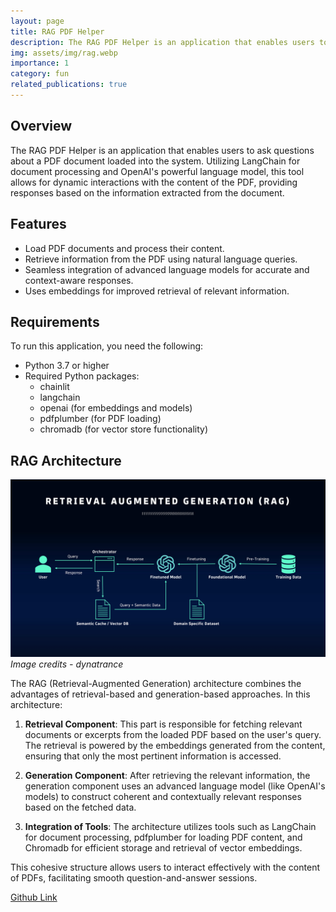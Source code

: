 ```yaml
---
layout: page
title: RAG PDF Helper
description: The RAG PDF Helper is an application that enables users to ask questions about a PDF document loaded into the system.
img: assets/img/rag.webp
importance: 1
category: fun
related_publications: true
---
```


## Overview

The RAG PDF Helper is an application that enables users to ask questions about a PDF document loaded into the system. Utilizing LangChain for document processing and OpenAI's powerful language model, this tool allows for dynamic interactions with the content of the PDF, providing responses based on the information extracted from the document.

## Features

- Load PDF documents and process their content.
- Retrieve information from the PDF using natural language queries.
- Seamless integration of advanced language models for accurate and context-aware responses.
- Uses embeddings for improved retrieval of relevant information.

## Requirements

To run this application, you need the following:

- Python 3.7 or higher
- Required Python packages:
  - chainlit
  - langchain
  - openai (for embeddings and models)
  - pdfplumber (for PDF loading)
  - chromadb (for vector store functionality)

## RAG Architecture

![RAG Architecture](./assets/img/rag.webp)
*Image credits - dynatrance*

The RAG (Retrieval-Augmented Generation) architecture combines the advantages of retrieval-based and generation-based approaches. In this architecture:

1. **Retrieval Component**: This part is responsible for fetching relevant documents or excerpts from the loaded PDF based on the user's query. The retrieval is powered by the embeddings generated from the content, ensuring that only the most pertinent information is accessed.

2. **Generation Component**: After retrieving the relevant information, the generation component uses an advanced language model (like OpenAI's models) to construct coherent and contextually relevant responses based on the fetched data.

3. **Integration of Tools**: The architecture utilizes tools such as LangChain for document processing, pdfplumber for loading PDF content, and Chromadb for efficient storage and retrieval of vector embeddings.

This cohesive structure allows users to interact effectively with the content of PDFs, facilitating smooth question-and-answer sessions.

[Github Link](https://github.com/eksubin/RAG-PDF-explainer/)